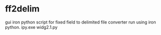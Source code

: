 ff2delim
========

gui iron python script for fixed field to delimited file converter
run using iron python.
ipy.exe widg2.1.py

